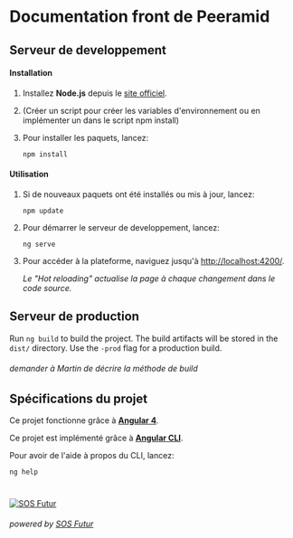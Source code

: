 # **Documentation front de Peeramid**

## Serveur de developpement

#### Installation

  1. Installez **Node.js** depuis le [site officiel](https://nodejs.org/fr/).
  
  2. (Créer un script pour créer les variables d'environnement ou en implémenter un dans le script npm install)
  
  3. Pour installer les paquets, lancez:
     
     ````
     npm install
     ````

#### Utilisation

  1. Si de nouveaux paquets ont été installés ou mis à jour, lancez:
     
     ````
     npm update
     ````

  2. Pour démarrer le serveur de developpement, lancez:
  
      ````
      ng serve
      ````

  3. Pour accéder à la plateforme, naviguez jusqu'à [http://localhost:4200/](http://localhost:4200/).

     *Le \"Hot reloading\" actualise la page à chaque changement dans le code source.*

## Serveur de production

Run `ng build` to build the project. The build artifacts will be stored in the `dist/` directory. Use the `-prod` flag
for a production build.

###### demander à Martin de décrire la méthode de build

## Spécifications du projet

Ce projet fonctionne grâce à **[Angular 4](https://angular.io/)**.

Ce projet est implémenté grâce à **[Angular CLI](https://github.com/angular/angular-cli/blob/master/README.md)**.

Pour avoir de l'aide à propos du CLI, lancez:
````
ng help
````

#

[![SOS Futur](../../../sosf_logo.png)](https://www.sos-futur.fr/)
###### powered by [SOS Futur](https://www.sos-futur.fr/)